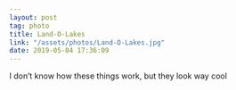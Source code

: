 ```yaml
---
layout: post
tag: photo
title: Land-O-Lakes
link: "/assets/photos/Land-O-Lakes.jpg"
date: 2019-05-04 17:36:09
---
```

I don’t know how these things work, but they look way cool